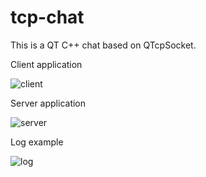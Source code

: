 # tcp-chat
This is a QT C++ chat based on QTcpSocket.

Client application

![client](https://github.com/lavrentyevn/tcp-chat/assets/111048277/703708c5-ad35-4060-91e0-04880ab4033e)

Server application

![server](https://github.com/lavrentyevn/tcp-chat/assets/111048277/57f61169-dc99-411d-9eb7-5a812edc1424)

Log example

![log](https://github.com/lavrentyevn/tcp-chat/assets/111048277/4f9c7be7-d37f-4266-b8f4-b59c3c213ea7)
